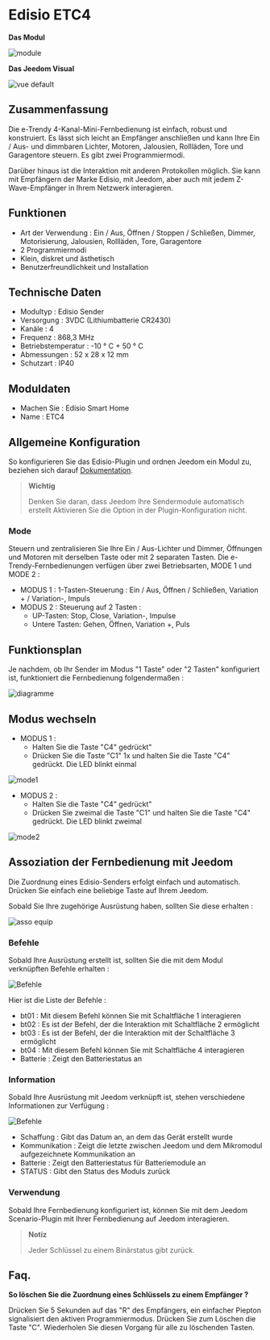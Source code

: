# Edisio ETC4

**Das Modul**

![module](images/etc4/module.jpg)

**Das Jeedom Visual**

![vue default](images/etc4/vue_default.jpg)

## Zusammenfassung

Die e-Trendy 4-Kanal-Mini-Fernbedienung ist einfach, robust und konstruiert. Es lässt sich leicht an Empfänger anschließen und kann Ihre Ein / Aus- und dimmbaren Lichter, Motoren, Jalousien, Rollläden, Tore und Garagentore steuern. Es gibt zwei Programmiermodi.

Darüber hinaus ist die Interaktion mit anderen Protokollen möglich. Sie kann mit Empfängern der Marke Edisio, mit Jeedom, aber auch mit jedem Z-Wave-Empfänger in Ihrem Netzwerk interagieren.

## Funktionen 

-   Art der Verwendung : Ein / Aus, Öffnen / Stoppen / Schließen, Dimmer, Motorisierung, Jalousien, Rollläden, Tore, Garagentore
-   2 Programmiermodi
-   Klein, diskret und ästhetisch
-   Benutzerfreundlichkeit und Installation

## Technische Daten

-   Modultyp : Edisio Sender
-   Versorgung : 3VDC (Lithiumbatterie CR2430)
-   Kanäle : 4
-   Frequenz : 868,3 MHz
-   Betriebstemperatur : -10 ° C + 50 ° C
-   Abmessungen : 52 x 28 x 12 mm
-   Schutzart : IP40

## Moduldaten

-   Machen Sie : Edisio Smart Home
-   Name : ETC4

## Allgemeine Konfiguration

So konfigurieren Sie das Edisio-Plugin und ordnen Jeedom ein Modul zu,
beziehen sich darauf
[Dokumentation](https://doc.jeedom.com/de_DE/plugins/automation%20protocol/edisio/).

> **Wichtig**
>
> Denken Sie daran, dass Jeedom Ihre Sendermodule automatisch erstellt
> Aktivieren Sie die Option in der Plugin-Konfiguration nicht.

### Mode

Steuern und zentralisieren Sie Ihre Ein / Aus-Lichter und Dimmer, Öffnungen und Motoren mit derselben Taste oder mit 2 separaten Tasten. Die e-Trendy-Fernbedienungen verfügen über zwei Betriebsarten, MODE 1 und MODE 2 :

-   MODUS 1 : 1-Tasten-Steuerung : Ein / Aus, Öffnen / Schließen, Variation + / Variation-, Impuls
-   MODUS 2 : Steuerung auf 2 Tasten :
    -   UP-Tasten: Stop, Close, Variation-, Impulse
    -   Untere Tasten: Gehen, Öffnen, Variation +, Puls

## Funktionsplan

Je nachdem, ob Ihr Sender im Modus "1 Taste" oder "2 Tasten" konfiguriert ist, funktioniert die Fernbedienung folgendermaßen :

![diagramme](images/etc4/diagramme.jpg)

## Modus wechseln

-   MODUS 1 :
    -   Halten Sie die Taste "C4" gedrückt"
    -   Drücken Sie die Taste "C1" 1x und halten Sie die Taste "C4" gedrückt. Die LED blinkt einmal

![mode1](images/etc4/mode1.jpg)

-   MODUS 2 :
    -   Halten Sie die Taste "C4" gedrückt"
    -   Drücken Sie zweimal die Taste "C1" und halten Sie die Taste "C4" gedrückt. Die LED blinkt zweimal

![mode2](images/etc4/mode2.jpg)

## Assoziation der Fernbedienung mit Jeedom

Die Zuordnung eines Edisio-Senders erfolgt einfach und automatisch. Drücken Sie einfach eine beliebige Taste auf Ihrem Jeedom.

Sobald Sie Ihre zugehörige Ausrüstung haben, sollten Sie diese erhalten :

![asso equip](images/etc4/asso_equip.jpg)

### Befehle

Sobald Ihre Ausrüstung erstellt ist, sollten Sie die mit dem Modul verknüpften Befehle erhalten :

![Befehle](images/etc4/commandes.jpg)

Hier ist die Liste der Befehle :

-   bt01 : Mit diesem Befehl können Sie mit Schaltfläche 1 interagieren
-   bt02 : Es ist der Befehl, der die Interaktion mit Schaltfläche 2 ermöglicht
-   bt03 : Es ist der Befehl, der die Interaktion mit der Schaltfläche 3 ermöglicht
-   bt04 : Mit diesem Befehl können Sie mit Schaltfläche 4 interagieren
-   Batterie : Zeigt den Batteriestatus an

### Information

Sobald Ihre Ausrüstung mit Jeedom verknüpft ist, stehen verschiedene Informationen zur Verfügung :

![Befehle](images/etc4/infos.jpg)

-   Schaffung : Gibt das Datum an, an dem das Gerät erstellt wurde
-   Kommunikation : Zeigt die letzte zwischen Jeedom und dem Mikromodul aufgezeichnete Kommunikation an
-   Batterie : Zeigt den Batteriestatus für Batteriemodule an
-   STATUS : Gibt den Status des Moduls zurück

### Verwendung

Sobald Ihre Fernbedienung konfiguriert ist, können Sie mit dem Jeedom Scenario-Plugin mit Ihrer Fernbedienung auf Jeedom interagieren.

> **Notiz**
>
> Jeder Schlüssel zu einem Binärstatus gibt zurück.

## Faq.

**So löschen Sie die Zuordnung eines Schlüssels zu einem Empfänger ?**

Drücken Sie 5 Sekunden auf das "R" des Empfängers, ein einfacher Piepton signalisiert den aktiven Programmiermodus. Drücken Sie zum Löschen die Taste "C". Wiederholen Sie diesen Vorgang für alle zu löschenden Tasten.
